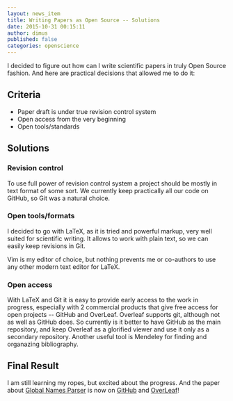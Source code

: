 ```yaml
---
layout: news_item
title: Writing Papers as Open Source -- Solutions
date: 2015-10-31 00:15:11
author: dimus
published: false
categories: openscience
---
```


I decided to figure out how can I write scientific papers in truly Open Source
fashion. And here are practical decisions that allowed me to do it:

Criteria
--------

* Paper draft is under true revision control system
* Open access from the very beginning
* Open tools/standards

Solutions
---------

### Revision control

To use full power of revision control system a project should be mostly in text
format of some sort. We currently keep practically all our code on GitHub, so
Git was a natural choice.

### Open tools/formats

I decided to go with LaTeX, as it is tried and powerful markup, very well
suited for scientific writing. It allows to work with plain text, so we can
easily keep revisions in Git.

Vim is my editor of choice, but nothing prevents me or co-authors to use any
other modern text editor for LaTeX.

### Open access

With LaTeX and Git it is easy to provide early access to the work in progress,
especially with 2 commercial products that give free access for open projects
-- GitHub and OverLeaf. Overleaf supports git, although not as well as GitHub
does. So currently is it better to have GitHub as the main repository, and keep
Overleaf as a glorified viewer and use it only as a secondary repository.
Another useful tool is Mendeley for finding and organazing bibliography.

Final Result
------------

I am still learning my ropes, but excited about the progress. And the paper
about [Global Names Parser][gnparser] is now on [GitHub][gnparser-paper-github]
and [OverLeaf][gnparser-paper-overleaf]!

[gnparser-paper-github]: https://github.com/gnpapers/gnparser
[gnparser-paper-overleaf]: https://www.overleaf.com/read/zqsnwhrmpxrm
[gnparser]: https://github.com/GlobalNamesArchitecture/gnparser
